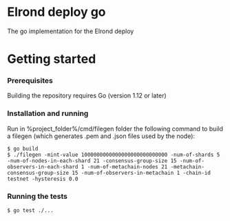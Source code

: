 # Elrond deploy go

The go implementation for the Elrond deploy

# Getting started

### Prerequisites

Building the repository requires Go (version 1.12 or later)

### Installation and running

Run in  %project_folder%/cmd/filegen folder the following command to build a filegen (which generates .pem and .json
 files used by the node):
 
 ```
 $ go build
$ ./filegen -mint-value 1000000000000000000000000000 -num-of-shards 5 -num-of-nodes-in-each-shard 21 -consensus-group-size 15 -num-of-observers-in-each-shard 1 -num-of-metachain-nodes 21 -metachain-consensus-group-size 15 -num-of-observers-in-metachain 1 -chain-id testnet -hysteresis 0.0
 ```
 
### Running the tests
```
$ go test ./...
```
